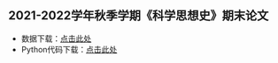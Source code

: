 ## 2021-2022学年秋季学期《科学思想史》期末论文

- 数据下载：[点击此处](https://xuruichen98.github.io/others/Data.xlsx)
- Python代码下载：[点击此处](https://xuruichen98.github.io/others/pythoncodes.ipynb)
